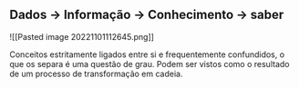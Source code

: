 ## Dados -> Informação -> Conhecimento -> saber

![[Pasted image 20221101112645.png]]

Conceitos estritamente ligados entre si e frequentemente confundidos, o que os separa é uma questão de grau.
Podem ser vistos como o resultado de um processo de transformação em cadeia.

